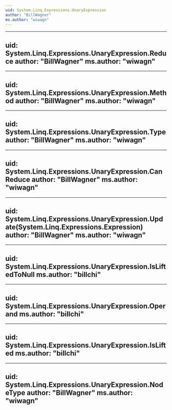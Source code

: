 ```yaml
---
uid: System.Linq.Expressions.UnaryExpression
author: "BillWagner"
ms.author: "wiwagn"
---
```


---
uid: System.Linq.Expressions.UnaryExpression.Reduce
author: "BillWagner"
ms.author: "wiwagn"
---

---
uid: System.Linq.Expressions.UnaryExpression.Method
author: "BillWagner"
ms.author: "wiwagn"
---

---
uid: System.Linq.Expressions.UnaryExpression.Type
author: "BillWagner"
ms.author: "wiwagn"
---

---
uid: System.Linq.Expressions.UnaryExpression.CanReduce
author: "BillWagner"
ms.author: "wiwagn"
---

---
uid: System.Linq.Expressions.UnaryExpression.Update(System.Linq.Expressions.Expression)
author: "BillWagner"
ms.author: "wiwagn"
---

---
uid: System.Linq.Expressions.UnaryExpression.IsLiftedToNull
ms.author: "billchi"
---

---
uid: System.Linq.Expressions.UnaryExpression.Operand
ms.author: "billchi"
---

---
uid: System.Linq.Expressions.UnaryExpression.IsLifted
ms.author: "billchi"
---

---
uid: System.Linq.Expressions.UnaryExpression.NodeType
author: "BillWagner"
ms.author: "wiwagn"
---
